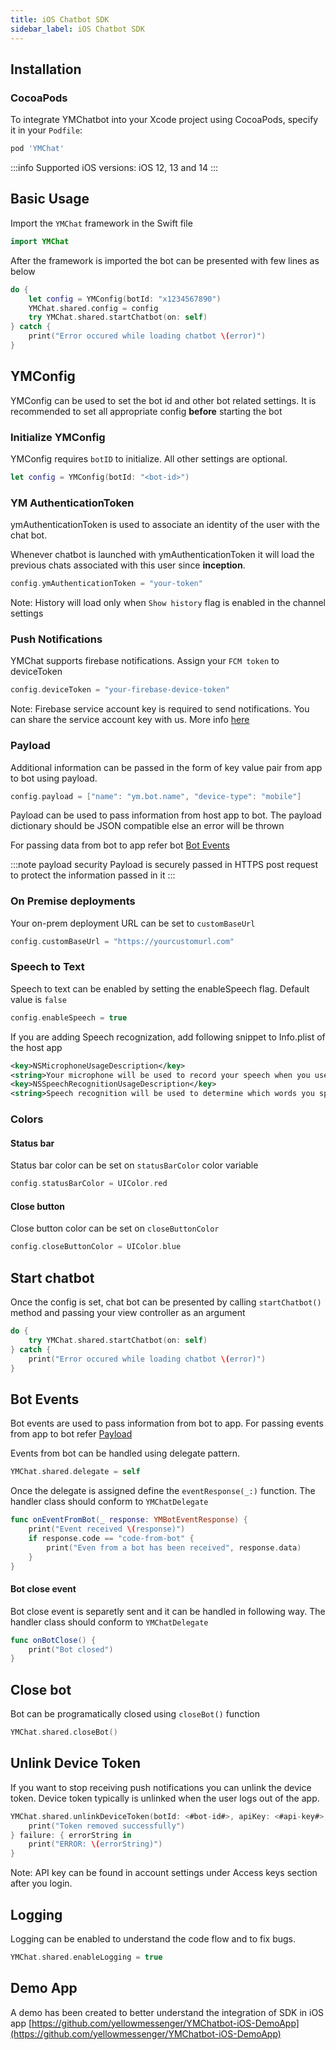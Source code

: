 ```yaml
---
title: iOS Chatbot SDK
sidebar_label: iOS Chatbot SDK
---
```


## Installation
### CocoaPods
To integrate YMChatbot into your Xcode project using CocoaPods, specify it in your `Podfile`:

```ruby
pod 'YMChat'
```

:::info Supported iOS versions:
iOS 12, 13 and 14
:::

## Basic Usage
Import the `YMChat` framework in the Swift file

```swift
import YMChat
```

After the framework is imported the bot can be presented with few lines as below 

```swift
do {
    let config = YMConfig(botId: "x1234567890")
    YMChat.shared.config = config
    try YMChat.shared.startChatbot(on: self)
} catch {
    print("Error occured while loading chatbot \(error)")
}
```

## YMConfig
YMConfig can be used to set the bot id and other bot related settings. It is recommended to set all appropriate config **before** starting the bot

### Initialize YMConfig
YMConfig requires `botID` to initialize. All other settings are optional.

```swift
let config = YMConfig(botId: "<bot-id>")
```

### YM AuthenticationToken
ymAuthenticationToken is used to associate an identity of the user with the chat bot.

Whenever chatbot is launched with ymAuthenticationToken it will load the previous chats associated with this user since **inception**.

```swift
config.ymAuthenticationToken = "your-token"
```

Note: History will load only when `Show history` flag is enabled in the channel settings

### Push Notifications
YMChat supports firebase notifications. Assign your `FCM token` to deviceToken

```swift
config.deviceToken = "your-firebase-device-token"
```

Note: Firebase service account key is required to send notifications. You can share the service account key with us. More info [here](https://developers.google.com/assistant/engagement/notifications#get_a_service_account_key)

### Payload
Additional information can be passed in the form of key value pair from app to bot using payload.

```swift
config.payload = ["name": "ym.bot.name", "device-type": "mobile"]
```

Payload can be used to pass information from host app to bot. The payload dictionary should be JSON compatible else an error will be thrown

For passing data from bot to app refer bot [Bot Events](#bot-events)

:::note payload security
Payload is securely passed in HTTPS post request to protect the information passed in it
:::

### On Premise deployments
Your on-prem deployment URL can be set to `customBaseUrl`

```swift
config.customBaseUrl = "https://yourcustomurl.com"
```

### Speech to Text
Speech to text can be enabled by setting the enableSpeech flag. Default value is `false`
```swift
config.enableSpeech = true
```

If you are adding Speech recognization, add following snippet to Info.plist of the host app
```xml
<key>NSMicrophoneUsageDescription</key>  
<string>Your microphone will be used to record your speech when you use the Voice feature.</string>
<key>NSSpeechRecognitionUsageDescription</key>  
<string>Speech recognition will be used to determine which words you speak into this device&apos;s microphone.</string>
```

### Colors
#### Status bar
Status bar color can be set on `statusBarColor` color variable

```swift
config.statusBarColor = UIColor.red
```

#### Close button
Close button color can be set on `closeButtonColor`
```swift
config.closeButtonColor = UIColor.blue
```

## Start chatbot
Once the config is set, chat bot can be presented by calling `startChatbot()` method and passing your view controller as an argument

```swift
do {
    try YMChat.shared.startChatbot(on: self)
} catch {
    print("Error occured while loading chatbot \(error)")
}
```

## Bot Events
Bot events are used to pass information from bot to app. For passing events from app to bot refer [Payload](#payload)

Events from bot can be handled using delegate pattern.

```swift
YMChat.shared.delegate = self
```

Once the delegate is assigned define the `eventResponse(_:)` function. The handler class should conform to `YMChatDelegate`

```swift
func onEventFromBot(_ response: YMBotEventResponse) {
    print("Event received \(response)")
    if response.code == "code-from-bot" {
        print("Even from a bot has been received", response.data)
    }
}
```

#### Bot close event

Bot close event is separetly sent and it can be handled in following way. The handler class should conform to `YMChatDelegate`

```swift
func onBotClose() {
    print("Bot closed")
}
```

## Close bot
Bot can be programatically closed using `closeBot()` function

```swift
YMChat.shared.closeBot()
```

## Unlink Device Token
If you want to stop receiving push notifications you can unlink the device token.
Device token typically is unlinked when the user logs out of the app.

```swift
YMChat.shared.unlinkDeviceToken(botId: <#bot-id#>, apiKey: <#api-key#>, deviceToken: <#firebase-device-token#>) {
    print("Token removed successfully")
} failure: { errorString in
    print("ERROR: \(errorString)")
}
```
Note: API key can be found in account settings under Access keys section after you login.

## Logging
Logging can be enabled to understand the code flow and to fix bugs.

```swift
YMChat.shared.enableLogging = true
```

## Demo App
A demo has been created to better understand the integration of SDK in iOS app
[https://github.com/yellowmessenger/YMChatbot-iOS-DemoApp](https://github.com/yellowmessenger/YMChatbot-iOS-DemoApp)